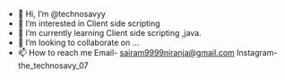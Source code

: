 - 👋 Hi, I’m @technosavyy
- 👀 I’m interested in Client side scripting
- 🌱 I’m currently learning Client side scripting ,java.
- 💞️ I’m looking to collaborate on ...
- 📫 How to reach me Email- sairam9999niranja@gmail.com 
                     Instagram- the_technosavy_07

<!---
technosavyy/technosavyy is a ✨ special ✨ repository because its `README.md` (this file) appears on your GitHub profile.
You can click the Preview link to take a look at your changes.
--->
